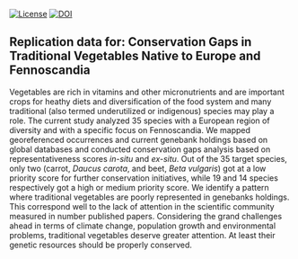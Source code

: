 <!-- badges: start -->
[![License](https://img.shields.io/badge/License-CC%20BY%204.0-blue.svg)](https://creativecommons.org/licenses/by/4.0/)
[![DOI](https://zenodo.org/badge/249921486.svg)](https://zenodo.org/badge/latestdoi/249921486)
<!-- badges: end -->

## Replication data for: Conservation Gaps in Traditional Vegetables Native to Europe and Fennoscandia 

Vegetables are rich in vitamins and other micronutrients and are important crops for heathy diets and diversification of the food system and many traditional (also termed underutilized or indigenous) species may play a role. The current study analyzed 35 species with a European region of diversity and with a specific focus on Fennoscandia. We mapped georeferenced occurrences and current genebank holdings based on global databases and conducted conservation gaps analysis based on representativeness scores *in-situ* and *ex-situ*. Out of the 35 target species, only two (carrot, *Daucus carota*, and beet, *Beta vulgaris*) got at a low priority score for further conservation initiatives, while 19 and 14 species respectively got a high or medium priority score. We identify a pattern where traditional vegetables are poorly represented in genebanks holdings. This correspond well to the lack of attention in the scientific community measured in number published papers. Considering the grand challenges ahead in terms of climate change, population growth and environmental problems, traditional vegetables deserve greater attention. At least their genetic resources should be properly conserved.   

